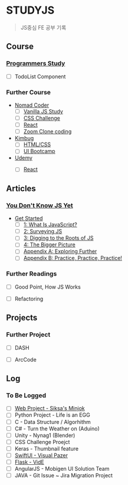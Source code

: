 # STUDYJS
> JS중심 FE 공부 기록


## Course
### [Programmers Study](https://school.programmers.co.kr/app/courses/12816/curriculum/)
- [ ] TodoList Component
### Further Course
- [Nomad Coder]()
  - [ ] [Vanilla JS Study]()
  - [ ] [CSS Challenge]()
  - [ ] [React]()
  - [ ] [Zoom Clone coding]()
- [Kimbug]()
  - [ ] [HTML/CSS]()
  - [ ] [UI Bootcamp]()
- [Udemy]()
  - [ ] [React]()


## Articles
### [You Don't Know JS Yet](https://github.com/getify/You-Dont-Know-JS)
* [Get Started](https://github.com/getify/You-Dont-Know-JS/blob/2nd-ed/get-started/README.md)
  - [ ] [1: What Is JavaScript?](https://github.com/getify/You-Dont-Know-JS/blob/2nd-ed/get-started/ch1.md)
  - [ ] [2: Surveying JS](https://github.com/getify/You-Dont-Know-JS/blob/2nd-ed/get-started/ch2.md)
  - [ ] [3: Digging to the Roots of JS](https://github.com/getify/You-Dont-Know-JS/blob/2nd-ed/get-started/ch3.md)
  - [ ] [4: The Bigger Picture](https://github.com/getify/You-Dont-Know-JS/blob/2nd-ed/get-started/ch4.md)
  - [ ] [Appendix A: Exploring Further](https://github.com/getify/You-Dont-Know-JS/blob/2nd-ed/get-started/apA.md)
  - [ ] [Appendix B: Practice, Practice, Practice!](https://github.com/getify/You-Dont-Know-JS/blob/2nd-ed/get-started/apB.md)
### Further Readings
- [ ] Good Point, How JS Works
- [ ] Refactoring


## Projects
### Further Project
- [ ] DASH
- [ ] ArcCode


## Log
### To Be Logged
- [ ] [Web Project - Siksa's Minjok](https://github.com/earlyoonj/gghs-siksa-project)
- [ ] Python Project - Life is an EGG
- [ ] C - Data Structure / Algorhithm
- [ ] C# - Turn the Weather on (Aduino)
- [ ] Unity - Nynag1 (Blender)
- [ ] CSS Challenge Proejct
- [ ] Keras - Thumbnail feature
- [ ] [SwiftUI - Visual Pazer](https://github.com/earlyoonj/visual-pazer)
- [ ] [Flask - VidE](https://github.com/earlyoonj/vid-e)
- [ ] AngularJS - Mobigen UI Solution Team
- [ ] JAVA - Git Issue ~ Jira Migration Project